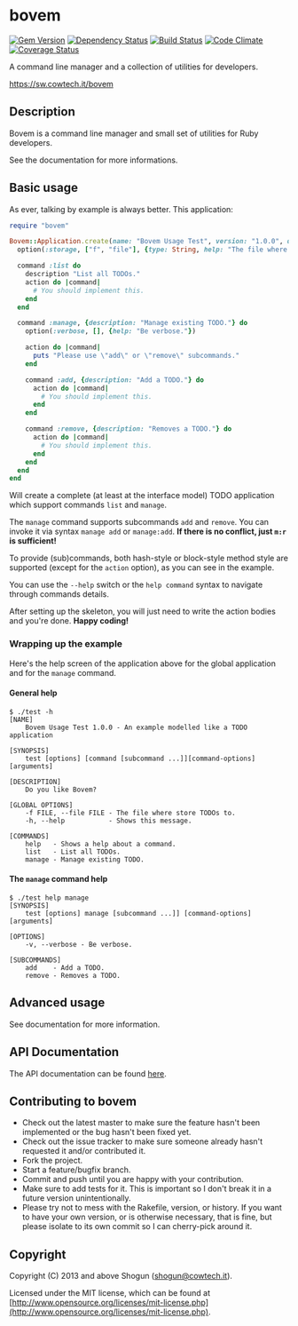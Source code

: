 # bovem

[![Gem Version](https://badge.fury.io/rb/bovem.png)](http://badge.fury.io/rb/bovem)
[![Dependency Status](https://gemnasium.com/ShogunPanda/bovem.png?travis)](https://gemnasium.com/ShogunPanda/bovem)
[![Build Status](https://secure.travis-ci.org/ShogunPanda/bovem.png?branch=master)](http://travis-ci.org/ShogunPanda/bovem)
[![Code Climate](https://codeclimate.com/github/ShogunPanda/bovem.png)](https://codeclimate.com/github/ShogunPanda/bovem)
[![Coverage Status](https://coveralls.io/repos/github/ShogunPanda/bovem/badge.svg?branch=master)](https://coveralls.io/github/ShogunPanda/bovem?branch=master)

A command line manager and a collection of utilities for developers.

https://sw.cowtech.it/bovem

## Description

Bovem is a command line manager and small set of utilities for Ruby developers.

See the documentation for more informations.

## Basic usage

As ever, talking by example is always better.
This application:

```ruby
require "bovem"

Bovem::Application.create(name: "Bovem Usage Test", version: "1.0.0", description: "An example modelled like a TODO application", banner: "Do you like Bovem?") do
  option(:storage, ["f", "file"], {type: String, help: "The file where store TODOs to.", meta: "FILE"})

  command :list do
    description "List all TODOs."
    action do |command|
      # You should implement this.
    end
  end

  command :manage, {description: "Manage existing TODO."} do
    option(:verbose, [], {help: "Be verbose."})

    action do |command|
      puts "Please use \"add\" or \"remove\" subcommands."
    end

    command :add, {description: "Add a TODO."} do
      action do |command|
        # You should implement this.
      end
    end

    command :remove, {description: "Removes a TODO."} do
      action do |command|
        # You should implement this.
      end
    end
  end
end
```

Will create a complete (at least at the interface model) TODO application which support commands `list` and `manage`.

The `manage` command supports subcommands `add` and `remove`. You can invoke it via syntax `manage add` or `manage:add`. **If there is no conflict, just `m:r` is sufficient!**

To provide (sub)commands, both hash-style or block-style method style are supported (except for the `action` option), as you can see in the example.

You can use the `--help` switch or the `help command` syntax to navigate through commands details.

After setting up the skeleton, you will just need to write the action bodies and you're done. **Happy coding!**

### Wrapping up the example
Here's the help screen of the application above for the global application and for the `manage` command.

#### General help

```
$ ./test -h
[NAME]
    Bovem Usage Test 1.0.0 - An example modelled like a TODO application

[SYNOPSIS]
    test [options] [command [subcommand ...]][command-options] [arguments]

[DESCRIPTION]
    Do you like Bovem?

[GLOBAL OPTIONS]
    -f FILE, --file FILE - The file where store TODOs to.
    -h, --help           - Shows this message.

[COMMANDS]
    help   - Shows a help about a command.
    list   - List all TODOs.
    manage - Manage existing TODO.
```

#### The `manage` command help

```
$ ./test help manage
[SYNOPSIS]
    test [options] manage [subcommand ...]] [command-options] [arguments]

[OPTIONS]
    -v, --verbose - Be verbose.

[SUBCOMMANDS]
    add    - Add a TODO.
    remove - Removes a TODO.
```

## Advanced usage

See documentation for more information.

## API Documentation

The API documentation can be found [here](https://sw.cowtech.it/bovem/docs).

## Contributing to bovem

* Check out the latest master to make sure the feature hasn't been implemented or the bug hasn't been fixed yet.
* Check out the issue tracker to make sure someone already hasn't requested it and/or contributed it.
* Fork the project.
* Start a feature/bugfix branch.
* Commit and push until you are happy with your contribution.
* Make sure to add tests for it. This is important so I don't break it in a future version unintentionally.
* Please try not to mess with the Rakefile, version, or history. If you want to have your own version, or is otherwise necessary, that is fine, but please isolate to its own commit so I can cherry-pick around it.

## Copyright

Copyright (C) 2013 and above Shogun (shogun@cowtech.it).

Licensed under the MIT license, which can be found at [http://www.opensource.org/licenses/mit-license.php](http://www.opensource.org/licenses/mit-license.php).
